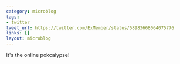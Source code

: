 ```yaml
---
category: microblog
tags:
- twitter
tweet_url: https://twitter.com/ExMember/status/58983668064075776
links: []
layout: microblog
---
```

It's the online pokcalypse!
